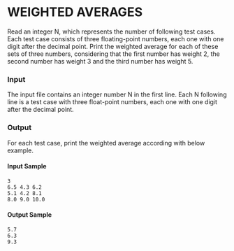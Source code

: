 # WEIGHTED AVERAGES
Read an integer N, which represents the number of following test cases. Each test case consists of three floating-point numbers, each one with one digit after the decimal point. Print the weighted average for each of these sets of three numbers, considering that the first number has weight 2, the second number has weight 3 and the third number has weight 5.
### Input
The input file contains an integer number N in the first line. Each N following line is a test case with three float-point numbers, each one with one digit after the decimal point.
### Output
For each test case, print the weighted average according with below example.
#### Input Sample	
    3  
    6.5 4.3 6.2  
    5.1 4.2 8.1  
    8.0 9.0 10.0  
#### Output Sample
    5.7  
    6.3  
    9.3